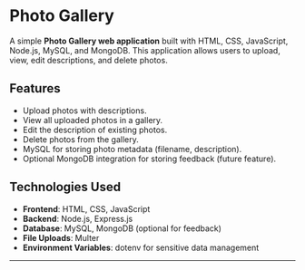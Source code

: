 # Photo Gallery

A simple **Photo Gallery web application** built with HTML, CSS, JavaScript, Node.js, MySQL, and MongoDB. This application allows users to upload, view, edit descriptions, and delete photos.

## Features

- Upload photos with descriptions.
- View all uploaded photos in a gallery.
- Edit the description of existing photos.
- Delete photos from the gallery.
- MySQL for storing photo metadata (filename, description).
- Optional MongoDB integration for storing feedback (future feature).

## Technologies Used

- **Frontend**: HTML, CSS, JavaScript
- **Backend**: Node.js, Express.js
- **Database**: MySQL, MongoDB (optional for feedback)
- **File Uploads**: Multer
- **Environment Variables**: dotenv for sensitive data management

---

